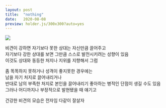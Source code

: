 ```yaml
---
layout: post
title:  "nothing"
date:   2020-08-08
preview: holder.js/300x300?auto=yes
---
```


<img src="![7](https://user-images.githubusercontent.com/69098825/89730843-6c3e2280-da7d-11ea-9ec0-0916132cc675.JPG/800x600?auto=yes)">

비견이 강하면 자기보다 못한 상대는 자신만큼 끌어주고  
자기보다 강한 상대를 보면 그만큼 스스로 발전시키려는 성향이 있음  
이것도 상대와 동등한 처지나 지위를 지향해서 그럼  
  
좀 똑똑하지 못하거나 성격이 좋지못한 경우에는  
남을 자기 처지로 끌어내리거나  
반대로 남의 부족한 처지로 본인을 끌어내리기 좋아하는 병적인 단점이 생길 수도 있음 그러나 어디까지나 부정적으로 발현됐을 때 얘기고  
  
건강한 비견의 모습은 전자임 다같이 잘살자  
  
